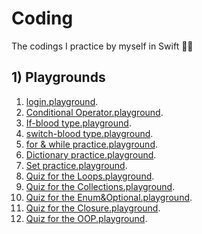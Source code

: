 # Coding
The codings I practice by myself in Swift 💁🏻   

## 1) Playgrounds

1) [login.playground](https://github.com/ByoungilYoun/Coding/blob/master/login.playground/Contents.swift).  
2) [Conditional Operator.playground](https://github.com/ByoungilYoun/Coding/blob/master/Conditional%20Operator.playground/Contents.swift).  
3) [If-blood type.playground](https://github.com/ByoungilYoun/Coding/blob/master/If-blood%20type.playground/Contents.swift).  
4) [switch-blood type.playground](https://github.com/ByoungilYoun/Coding/blob/master/switch-blood%20type.playground/Contents.swift).  
5) [for & while practice.playground](https://github.com/ByoungilYoun/Coding/blob/master/for%20%26%20while%20practice.playground/Contents.swift).  
6) [Dictionary practice.playground](https://github.com/ByoungilYoun/Coding/blob/master/Dictionary%20practice.playground/Contents.swift).  
7) [Set practice.playground](https://github.com/ByoungilYoun/Coding/blob/master/Set%20practice.playground/Contents.swift).  
8) [Quiz for the Loops.playground](https://github.com/ByoungilYoun/Coding/blob/master/Quiz%20for%20the%20Loops.playground/Contents.swift).  
9) [Quiz for the Collections.playground](https://github.com/ByoungilYoun/Coding/blob/master/Quiz%20for%20the%20Collections.playground/Contents.swift).  
10) [Quiz for the Enum&Optional.playground](https://github.com/ByoungilYoun/Coding/blob/master/Quiz%20for%20the%20Enum%26Optional.playground/Contents.swift).  
11) [Quiz for the Closure.playground](https://github.com/ByoungilYoun/Coding/blob/master/Quiz%20for%20the%20Closure.playground/Contents.swift).  
12) [Quiz for the OOP.playground](https://github.com/ByoungilYoun/Coding/blob/master/Quiz%20for%20the%20OOP.playground/Contents.swift).  
